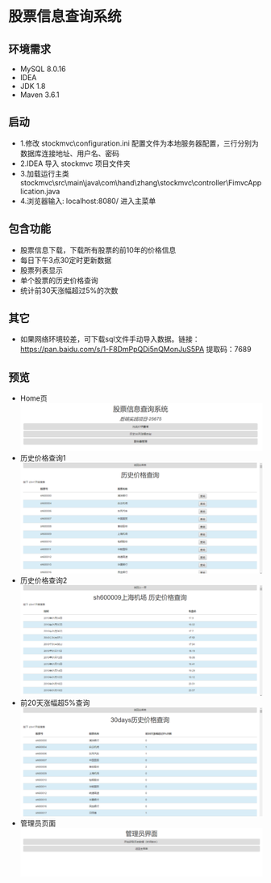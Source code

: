 # 股票信息查询系统

## **环境需求**
+ MySQL 8.0.16
+ IDEA
+ JDK 1.8
+ Maven 3.6.1
## **启动**
+ 1.修改 stockmvc\configuration.ini 配置文件为本地服务器配置，三行分别为数据库连接地址、用户名、密码
+ 2.IDEA 导入 stockmvc 项目文件夹
+ 3.加载运行主类 stockmvc\src\main\java\com\hand\zhang\stockmvc\controller\FimvcApplication.java
+ 4.浏览器输入: localhost:8080/ 进入主菜单
## **包含功能**
+ 股票信息下载，下载所有股票的前10年的价格信息
+ 每日下午3点30定时更新数据
+ 股票列表显示
+ 单个股票的历史价格查询
+ 统计前30天涨幅超过5%的次数
## **其它**
+ 如果网络环境较差，可下载sql文件手动导入数据。链接：https://pan.baidu.com/s/1-F8DmPpQDi5nQMonJuS5PA 提取码：7689
## **预览**
+ Home页
![blockchain](https://raw.githubusercontent.com/AndersIves/stockmvc/master/preview/1.png "区块链")
+ 历史价格查询1
![blockchain](https://raw.githubusercontent.com/AndersIves/stockmvc/master/preview/2.png "区块链")
+ 历史价格查询2
![blockchain](https://raw.githubusercontent.com/AndersIves/stockmvc/master/preview/3.png "区块链")
+ 前20天涨幅超5%查询
![blockchain](https://raw.githubusercontent.com/AndersIves/stockmvc/master/preview/4.png "区块链")
+ 管理员页面
![blockchain](https://raw.githubusercontent.com/AndersIves/stockmvc/master/preview/5.png "区块链")
